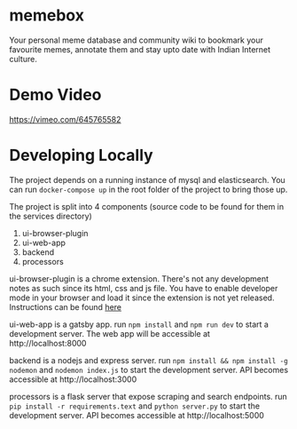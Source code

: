 # memebox
Your personal meme database and community wiki to bookmark your favourite memes, annotate them and stay upto date with Indian Internet culture.

# Demo Video
https://vimeo.com/645765582

# Developing Locally

The project depends on a running instance of mysql and elasticsearch. You can run `docker-compose up` in the root folder of the project to bring those up.

The project is split into 4 components (source code to be found for them in the services directory) 
1. ui-browser-plugin
2. ui-web-app
3. backend
4. processors

ui-browser-plugin is a chrome extension. There's not any development notes as such since its html, css and js file. You have to enable developer mode in your browser and load it since the extension is not yet released. Instructions can be found [here](https://developer.chrome.com/docs/extensions/mv3/getstarted/)

ui-web-app is a gatsby app. 
run `npm install` and `npm run dev` to start a development server. The web app will be accessible at http://localhost:8000

backend is a nodejs and express server.
run `npm install && npm install -g nodemon` and `nodemon index.js` to start the development server. API becomes accessible at http://localhost:3000

processors is a flask server that expose scraping and search endpoints.
run `pip install -r requirements.text` and `python server.py` to start the development server. API becomes accessible at http://localhost:5000



